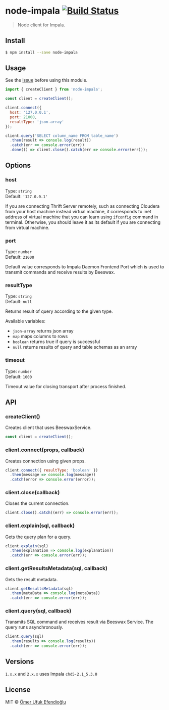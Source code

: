 # node-impala [![Build Status](https://travis-ci.org/ufukomer/node-impala.svg?branch=master)](https://travis-ci.org/ufukomer/node-impala)

> Node client for Impala.

## Install

```sh
$ npm install --save node-impala
```

## Usage

See the [issue](https://github.com/ufukomer/node-impala/issues/4) before using this module.

```js
import { createClient } from 'node-impala';

const client = createClient();

client.connect({
  host: '127.0.0.1',
  port: 21000,
  resultType: 'json-array'
});

client.query('SELECT column_name FROM table_name')
  .then(result => console.log(result))
  .catch(err => console.error(err))
  .done(() => client.close().catch(err => console.error(err)));
```

## Options

### host

Type: `string`<br>
Default: `'127.0.0.1'`

If you are connecting Thrift Server remotely, such as
connecting Cloudera from your host machine instead virtual
machine, it corresponds to inet address of virtual machine
that you can learn using `ifconfig` command in terminal.
Otherwise, you should leave it as its default if you are connecting from
virtual machine.

### port

Type: `number`<br>
Default: `21000`

Default value corresponds to Impala Daemon Frontend Port which
is used to transmit commands and receive results by Beeswax.

### resultType

Type: `string`<br>
Default: `null`

Returns result of query according to the given type.

Available variables:

- `json-array` returns json array
- `map` maps columns to rows
- `boolean` returns true if query is successful
- `null` returns results of query and table schemas as an array

### timeout

Type: `number`<br>
Default: `1000`

Timeout value for closing transport after process finished.

## API

### createClient()

Creates client that uses BeeswaxService.

```js
const client = createClient();
```

### client.connect(props, callback)

Creates connection using given props.

```js
client.connect({ resultType: 'boolean' })
  .then(message => console.log(message))
  .catch(error => console.error(error));
```

### client.close(callback)

Closes the current connection.

```js
client.close().catch((err) => console.error(err));
```

### client.explain(sql, callback)

Gets the query plan for a query.

```js
client.explain(sql)
  .then(explanation => console.log(explanation))
  .catch(err => console.error(err));
```

### client.getResultsMetadata(sql, callback)

Gets the result metadata.

```js
client.getResultsMetadata(sql)
  .then(metaData => console.log(metaData))
  .catch(err => console.error(err));
```

### client.query(sql, callback)

Transmits SQL command and receives result via Beeswax Service. The query runs asynchronously.

```js
client.query(sql)
  .then(results => console.log(results))
  .catch(err => console.error(err));
```

## Versions

`1.x.x` and `2.x.x` uses Impala `chd5-2.1_5.3.0`

## License

MIT © [Ömer Ufuk Efendioğlu](http://ufukomer.github.io)
